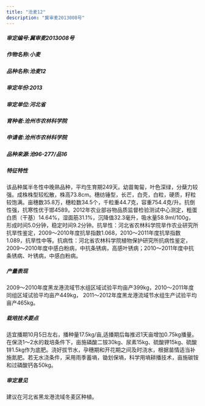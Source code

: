 ```yaml
---
title: "沧麦12"
description: "冀审麦2013008号"
---
```

##### 审定编号:冀审麦2013008号

##### 作物名称:小麦

##### 品种名称:沧麦12

##### 审定年份:2013

##### 审定单位:河北省

##### 育种者:沧州市农林科学院

##### 申请者:沧州市农林科学院

##### 品种来源:沧96-277/品16 

##### 特征特性
该品种属半冬性中晚熟品种，平均生育期249天。幼苗匍匐，叶色深绿，分蘖力较强。成株株型较松散，株高73.8cm。穗纺锤型，长芒，白壳，白粒，硬质，籽粒较饱满。亩穗数35.8万，穗粒数34.5个，千粒重44.7克，容重754.4克/升。抗倒性强，抗寒性优于邯4589。2012年农业部谷物品质监督检验测试中心测定，粗蛋白质（干基）14.64%，湿面筋31.1%，沉降值32.3毫升，吸水量58.9ml/100g，形成时间5.0分钟，稳定时间9.2分钟。抗旱性：河北省农林科学院旱作农业研究所抗旱性鉴定，2009～2010年度抗旱指数1.068，2010～2011年度抗旱指数1.089，抗旱性中等。抗病性：河北省农林科学院植物保护研究所抗病性鉴定，2009～2010年度中感白粉病，中抗条锈病，高感叶锈病；2010～2011年度中抗条锈病、叶锈病，中感白粉病。

##### 产量表现
2009～2010年度黑龙港流域节水组区域试验平均亩产399kg，2010～2011年度同组区域试验平均亩产449kg， 2011～2012年度黑龙港流域节水组生产试验平均亩产465kg。

##### 栽培技术要点
适宜播期10月5日左右，播种量17.5kg/亩,适播期后每推迟1天亩增加0.75kg播量。在保浇1～2水的栽培条件下，亩施磷酸二铵30kg、尿素15kg、硫酸钾15kg、硫酸锌1.5kg作为底肥。浇好拔节水，孕穗期和开花期之间及时浇水，根据苗情适当补施氮肥。若无水浇条件，采用雨季蓄墒，锄划保墒，科学用墒耕播技术，亩施碳铵和过磷酸钙各50kg。

##### 审定意见
建议在河北省黑龙港流域冬麦区种植。
